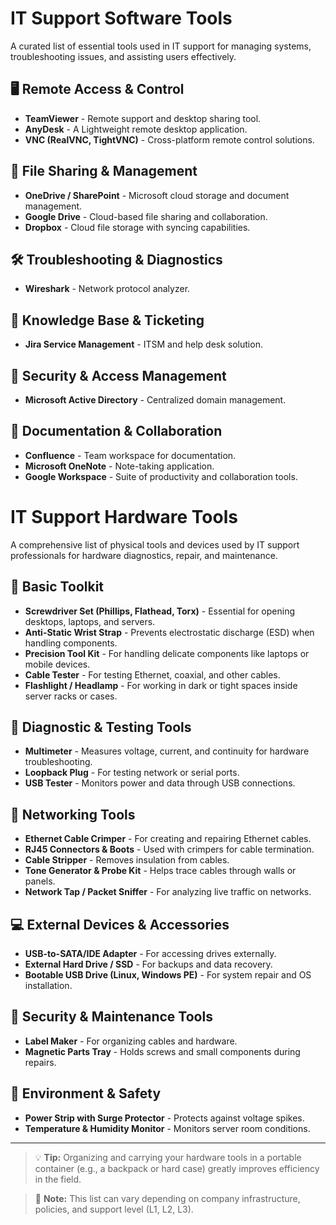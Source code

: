 # IT Support Software Tools

A curated list of essential tools used in IT support for managing systems, troubleshooting issues, and assisting users effectively.

## 🖥️ Remote Access & Control
- **TeamViewer** - Remote support and desktop sharing tool.
- **AnyDesk** - A Lightweight remote desktop application.
- **VNC (RealVNC, TightVNC)** - Cross-platform remote control solutions.

## 📁 File Sharing & Management
- **OneDrive / SharePoint** - Microsoft cloud storage and document management.
- **Google Drive** - Cloud-based file sharing and collaboration.
- **Dropbox** - Cloud file storage with syncing capabilities.

## 🛠️ Troubleshooting & Diagnostics
- **Wireshark** - Network protocol analyzer.

## 🧠 Knowledge Base & Ticketing
- **Jira Service Management** - ITSM and help desk solution.

## 🔐 Security & Access Management
- **Microsoft Active Directory** - Centralized domain management.

## 📝 Documentation & Collaboration
- **Confluence** - Team workspace for documentation.
- **Microsoft OneNote** - Note-taking application.
- **Google Workspace** - Suite of productivity and collaboration tools.



# IT Support Hardware Tools

A comprehensive list of physical tools and devices used by IT support professionals for hardware diagnostics, repair, and maintenance.

## 🧰 Basic Toolkit
- **Screwdriver Set (Phillips, Flathead, Torx)** - Essential for opening desktops, laptops, and servers.
- **Anti-Static Wrist Strap** - Prevents electrostatic discharge (ESD) when handling components.
- **Precision Tool Kit** - For handling delicate components like laptops or mobile devices.
- **Cable Tester** - For testing Ethernet, coaxial, and other cables.
- **Flashlight / Headlamp** - For working in dark or tight spaces inside server racks or cases.

## 🧪 Diagnostic & Testing Tools
- **Multimeter** - Measures voltage, current, and continuity for hardware troubleshooting.
- **Loopback Plug** - For testing network or serial ports.
- **USB Tester** - Monitors power and data through USB connections.

## 🔌 Networking Tools
- **Ethernet Cable Crimper** - For creating and repairing Ethernet cables.
- **RJ45 Connectors & Boots** - Used with crimpers for cable termination.
- **Cable Stripper** - Removes insulation from cables.
- **Tone Generator & Probe Kit** - Helps trace cables through walls or panels.
- **Network Tap / Packet Sniffer** - For analyzing live traffic on networks.

## 💻 External Devices & Accessories
- **USB-to-SATA/IDE Adapter** - For accessing drives externally.
- **External Hard Drive / SSD** - For backups and data recovery.
- **Bootable USB Drive (Linux, Windows PE)** - For system repair and OS installation.

## 🔐 Security & Maintenance Tools
- **Label Maker** - For organizing cables and hardware.
- **Magnetic Parts Tray** - Holds screws and small components during repairs.

## 🧯 Environment & Safety
- **Power Strip with Surge Protector** - Protects against voltage spikes.
- **Temperature & Humidity Monitor** - Monitors server room conditions.

---

> 💡 **Tip:** Organizing and carrying your hardware tools in a portable container (e.g., a backpack or hard case) greatly improves efficiency in the field.

> 📌 **Note:** This list can vary depending on company infrastructure, policies, and support level (L1, L2, L3).
